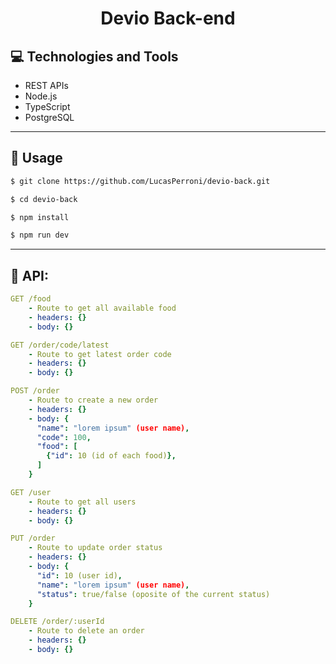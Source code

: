 <p align="center">
  <h1 align="center">
    Devio Back-end
  </h1>
</p>

## 💻 Technologies and Tools

- REST APIs
- Node.js
- TypeScript
- PostgreSQL

---

## 🏁 Usage

```bash
$ git clone https://github.com/LucasPerroni/devio-back.git

$ cd devio-back

$ npm install

$ npm run dev
```

---

## 🚀 API:

```yml
GET /food
    - Route to get all available food
    - headers: {}
    - body: {}
```

```yml
GET /order/code/latest
    - Route to get latest order code
    - headers: {}
    - body: {}
```

```yml
POST /order
    - Route to create a new order
    - headers: {}
    - body: {
      "name": "lorem ipsum" (user name),
      "code": 100,
      "food": [
        {"id": 10 (id of each food)},
      ]
    }
```

```yml
GET /user
    - Route to get all users
    - headers: {}
    - body: {}
```

```yml
PUT /order
    - Route to update order status
    - headers: {}
    - body: {
      "id": 10 (user id),
      "name": "lorem ipsum" (user name),
      "status": true/false (oposite of the current status)
    }
```

```yml
DELETE /order/:userId
    - Route to delete an order
    - headers: {}
    - body: {}
```

